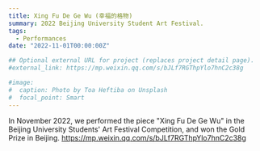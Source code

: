 ```yaml
---
title: Xing Fu De Ge Wu (幸福的格物)
summary: 2022 Beijing University Student Art Festival.
tags:
  - Performances
date: "2022-11-01T00:00:00Z"

## Optional external URL for project (replaces project detail page).
#external_link: https://mp.weixin.qq.com/s/bJLf7RGThpYlo7hnC2c38g

#image:
#  caption: Photo by Toa Heftiba on Unsplash
#  focal_point: Smart
---
```


In November 2022, we performed the piece "Xing Fu De Ge Wu" in the Beijing University Students' Art Festival Competition, and won the Gold Prize in Beijing.
https://mp.weixin.qq.com/s/bJLf7RGThpYlo7hnC2c38g
